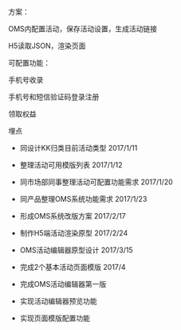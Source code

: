 方案：

OMS内配置活动，保存活动设置，生成活动链接

H5读取JSON，渲染页面






可配置功能：

手机号收录

手机号和短信验证码登录注册

领取权益

埋点




* 同设计KK归类目前活动类型        2017/1/11

* 整理活动可用模版列表            2017/1/12

* 同市场部同事整理活动可配置功能需求 2017/1/20

* 同产品整理OMS系统功能需求        2017/1/23

* 形成OMS系统改版方案             2017/2/17

* 制作H5端活动渲染原型            2017/2/24

* OMS活动编辑器原型设计           2017/3/15

* 完成2个基本活动页面模版          2017/4

* 完成OMS活动编辑器第一版           

* 实现活动编辑器预览功能

* 实现页面模版配置功能







